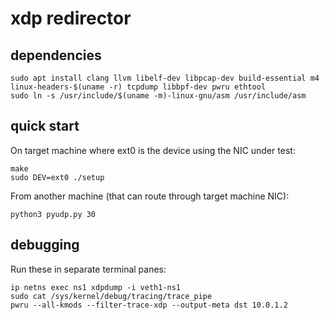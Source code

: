 # xdp redirector

## dependencies
```
sudo apt install clang llvm libelf-dev libpcap-dev build-essential m4 linux-headers-$(uname -r) tcpdump libbpf-dev pwru ethtool
sudo ln -s /usr/include/$(uname -m)-linux-gnu/asm /usr/include/asm
```

## quick start

On target machine where ext0 is the device using the NIC under test:
```
make
sudo DEV=ext0 ./setup
```

From another machine (that can route through target machine NIC):
```
python3 pyudp.py 30
```

## debugging

Run these in separate terminal panes:
```
ip netns exec ns1 xdpdump -i veth1-ns1
sudo cat /sys/kernel/debug/tracing/trace_pipe
pwru --all-kmods --filter-trace-xdp --output-meta dst 10.0.1.2
```
